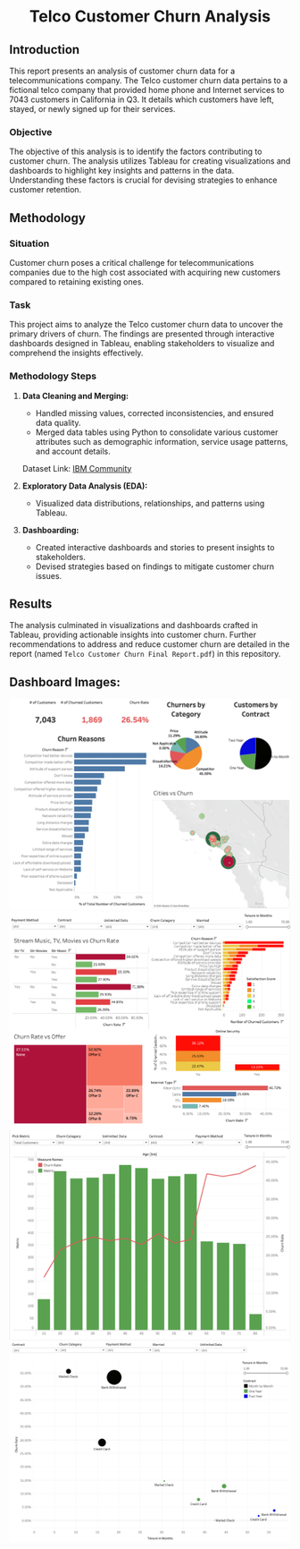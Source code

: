 # <center> Telco Customer Churn Analysis

## Introduction

This report presents an analysis of customer churn data for a telecommunications company. The Telco customer churn data pertains to a fictional telco company that provided home phone and Internet services to 7043 customers in California in Q3. It details which customers have left, stayed, or newly signed up for their services.

### Objective

The objective of this analysis is to identify the factors contributing to customer churn. The analysis utilizes Tableau for creating visualizations and dashboards to highlight key insights and patterns in the data. Understanding these factors is crucial for devising strategies to enhance customer retention.

## Methodology

### Situation

Customer churn poses a critical challenge for telecommunications companies due to the high cost associated with acquiring new customers compared to retaining existing ones.

### Task

This project aims to analyze the Telco customer churn data to uncover the primary drivers of churn. The findings are presented through interactive dashboards designed in Tableau, enabling stakeholders to visualize and comprehend the insights effectively.

### Methodology Steps

1. **Data Cleaning and Merging:**
   - Handled missing values, corrected inconsistencies, and ensured data quality.
   - Merged data tables using Python to consolidate various customer attributes such as demographic information, service usage patterns, and account details.

   Dataset Link: [IBM Community](https://community.ibm.com/community/user/businessanalytics/blogs/steven-macko/2019/07/11/telco-customer-churn-1113)

2. **Exploratory Data Analysis (EDA):**
   - Visualized data distributions, relationships, and patterns using Tableau.

3. **Dashboarding:**
   - Created interactive dashboards and stories to present insights to stakeholders.
   - Devised strategies based on findings to mitigate customer churn issues.

## Results
The analysis culminated in visualizations and dashboards crafted in Tableau, providing actionable insights into customer churn. Further recommendations to address and reduce customer churn are detailed in the report (named `Telco Customer Churn Final Report.pdf`) in this repository.

## Dashboard Images:

<img src="dashboard snap 1.png">
<img src="dashboard snap 2.png">
<img src="dashboard snap 3.png">
<img src="dashboard snap 4.png">

